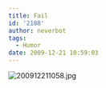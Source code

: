 ```yaml
---
title: Fail
id: '2188'
author: neverbot
tags:
  - Humor
date: 2009-12-21 10:59:03
---
```


![200912211058.jpg](./200912211058.jpg)